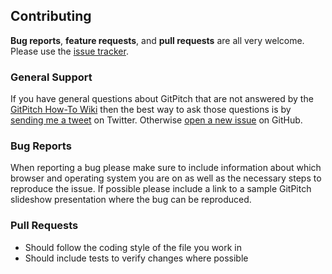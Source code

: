 ## Contributing

**Bug reports**, **feature requests**, and **pull requests** are all very welcome. Please use the [issue tracker](http://github.com/gitpitch/gitpitch/issues).


### General Support

If you have general questions about GitPitch that are not answered by the [GitPitch How-To Wiki](https://github.com/gitpitch/gitpitch/wiki) then the best way to ask those questions is by [sending me a tweet](https://twitter.com/gitpitch) on Twitter. Otherwise [open a new issue](https://github.com/gitpitch/gitpitch/issues) on GitHub.


### Bug Reports

When reporting a bug please make sure to include information about which browser and operating system you are on as well as the necessary steps to reproduce the issue. If possible please include a link to a sample GitPitch slideshow presentation where the bug can be reproduced.


### Pull Requests

- Should follow the coding style of the file you work in
- Should include tests to verify changes where possible
